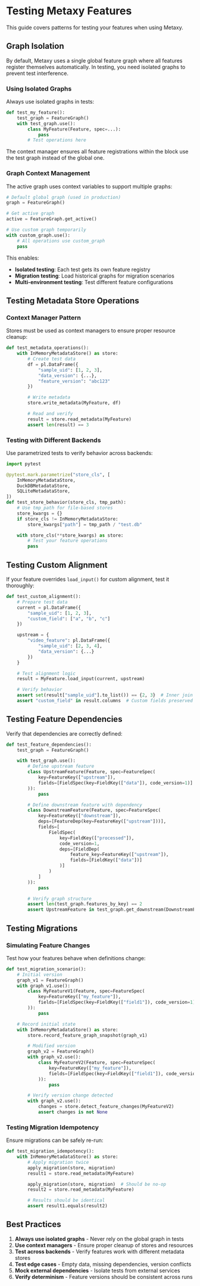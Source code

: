 # Testing Metaxy Features

This guide covers patterns for testing your features when using Metaxy.

## Graph Isolation

By default, Metaxy uses a single global feature graph where all features register themselves automatically. In testing, you need isolated graphs to prevent test interference.

### Using Isolated Graphs

Always use isolated graphs in tests:

```python
def test_my_feature():
    test_graph = FeatureGraph()
    with test_graph.use():
        class MyFeature(Feature, spec=...):
            pass
        # Test operations here
```

The context manager ensures all feature registrations within the block use the test graph instead of the global one.

### Graph Context Management

The active graph uses context variables to support multiple graphs:

```python
# Default global graph (used in production)
graph = FeatureGraph()

# Get active graph
active = FeatureGraph.get_active()

# Use custom graph temporarily
with custom_graph.use():
    # All operations use custom_graph
    pass
```

This enables:

- **Isolated testing**: Each test gets its own feature registry
- **Migration testing**: Load historical graphs for migration scenarios
- **Multi-environment testing**: Test different feature configurations

## Testing Metadata Store Operations

### Context Manager Pattern

Stores must be used as context managers to ensure proper resource cleanup:

```python
def test_metadata_operations():
    with InMemoryMetadataStore() as store:
        # Create test data
        df = pl.DataFrame({
            "sample_uid": [1, 2, 3],
            "data_version": {...},
            "feature_version": "abc123"
        })

        # Write metadata
        store.write_metadata(MyFeature, df)

        # Read and verify
        result = store.read_metadata(MyFeature)
        assert len(result) == 3
```

### Testing with Different Backends

Use parametrized tests to verify behavior across backends:

```python
import pytest

@pytest.mark.parametrize("store_cls", [
    InMemoryMetadataStore,
    DuckDBMetadataStore,
    SQLiteMetadataStore,
])
def test_store_behavior(store_cls, tmp_path):
    # Use tmp_path for file-based stores
    store_kwargs = {}
    if store_cls != InMemoryMetadataStore:
        store_kwargs["path"] = tmp_path / "test.db"

    with store_cls(**store_kwargs) as store:
        # Test your feature operations
        pass
```

## Testing Custom Alignment

If your feature overrides `load_input()` for custom alignment, test it thoroughly:

```python
def test_custom_alignment():
    # Prepare test data
    current = pl.DataFrame({
        "sample_uid": [1, 2, 3],
        "custom_field": ["a", "b", "c"]
    })

    upstream = {
        "video_feature": pl.DataFrame({
            "sample_uid": [2, 3, 4],
            "data_version": {...}
        })
    }

    # Test alignment logic
    result = MyFeature.load_input(current, upstream)

    # Verify behavior
    assert set(result["sample_uid"].to_list()) == {2, 3}  # Inner join
    assert "custom_field" in result.columns  # Custom fields preserved
```

## Testing Feature Dependencies

Verify that dependencies are correctly defined:

```python
def test_feature_dependencies():
    test_graph = FeatureGraph()

    with test_graph.use():
        # Define upstream feature
        class UpstreamFeature(Feature, spec=FeatureSpec(
            key=FeatureKey(["upstream"]),
            fields=[FieldSpec(key=FieldKey(["data"]), code_version=1)]
        )):
            pass

        # Define downstream feature with dependency
        class DownstreamFeature(Feature, spec=FeatureSpec(
            key=FeatureKey(["downstream"]),
            deps=[FeatureDep(key=FeatureKey(["upstream"]))],
            fields=[
                FieldSpec(
                    key=FieldKey(["processed"]),
                    code_version=1,
                    deps=[FieldDep(
                        feature_key=FeatureKey(["upstream"]),
                        fields=[FieldKey(["data"])]
                    )]
                )
            ]
        )):
            pass

        # Verify graph structure
        assert len(test_graph.features_by_key) == 2
        assert UpstreamFeature in test_graph.get_downstream(DownstreamFeature)
```

## Testing Migrations

### Simulating Feature Changes

Test how your features behave when definitions change:

```python
def test_migration_scenario():
    # Initial version
    graph_v1 = FeatureGraph()
    with graph_v1.use():
        class MyFeatureV1(Feature, spec=FeatureSpec(
            key=FeatureKey(["my_feature"]),
            fields=[FieldSpec(key=FieldKey(["field1"]), code_version=1)]
        )):
            pass

    # Record initial state
    with InMemoryMetadataStore() as store:
        store.record_feature_graph_snapshot(graph_v1)

        # Modified version
        graph_v2 = FeatureGraph()
        with graph_v2.use():
            class MyFeatureV2(Feature, spec=FeatureSpec(
                key=FeatureKey(["my_feature"]),
                fields=[FieldSpec(key=FieldKey(["field1"]), code_version=2)]
            )):
                pass

        # Verify version change detected
        with graph_v2.use():
            changes = store.detect_feature_changes(MyFeatureV2)
            assert changes is not None
```

### Testing Migration Idempotency

Ensure migrations can be safely re-run:

```python
def test_migration_idempotency():
    with InMemoryMetadataStore() as store:
        # Apply migration twice
        apply_migration(store, migration)
        result1 = store.read_metadata(MyFeature)

        apply_migration(store, migration)  # Should be no-op
        result2 = store.read_metadata(MyFeature)

        # Results should be identical
        assert result1.equals(result2)
```

## Best Practices

1. **Always use isolated graphs** - Never rely on the global graph in tests
2. **Use context managers** - Ensure proper cleanup of stores and resources
3. **Test across backends** - Verify features work with different metadata stores
4. **Test edge cases** - Empty data, missing dependencies, version conflicts
5. **Mock external dependencies** - Isolate tests from external services
6. **Verify determinism** - Feature versions should be consistent across runs